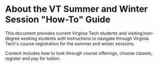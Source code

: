# About the VT Summer and Winter Session "How-To" Guide

This document provides current Virginia Tech students and
visiting/non-degree seeking students with instructions to navigate
through Virginia Tech's course registration for the summer and winter
sessions.

Content includes how to look through course offerings, choose classes,
register and pay for tuition.